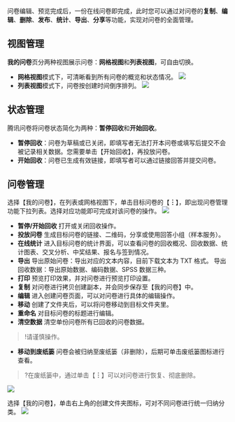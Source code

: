 问卷编辑、预览完成后，一份在线问卷即完成，此时您可以通过对问卷的**复制**、**编辑**、**删除**、**发布**、**统计**、**导出**、**分享**等功能，实现对问卷的全面管理。

## 视图管理 

**我的问卷**页分两种视图展示问卷：**网格视图**和**列表视图**，可自由切换。
- **网格视图**模式下，可清晰看到所有问卷的概览和状态情况。
![](https://main.qcloudimg.com/raw/93a9f593ac95e13b3b37a4a0663bc626.png)
- **列表视图**模式下，问卷按创建时间倒序排列。
![](https://main.qcloudimg.com/raw/749e334122a88cb305b346b77c13f695.png)
 
## 状态管理

腾讯问卷将问卷状态简化为两种：**暂停回收**和**开始回收**。

- **暂停回收**：问卷为草稿或已关闭，即填写者无法打开本问卷或填写后提交不会被记录相关数据。您需要单击【开始回收】，再投放问卷。
- **开始回收**：问卷已生成有效链接，即填写者可以通过链接回答并提交问卷。

## 问卷管理

选择【我的问卷】，在列表或网格视图下，单击目标问卷的【**︙**】，即出现问卷管理功能下拉列表。选择对应功能即可完成对该问卷的操作。
![](https://main.qcloudimg.com/raw/7cb2354090ba93386f5750f091f08876.png)

- **暂停/开始回收**
打开或关闭回收操作。
- **投放问卷**
生成目标问卷的链接、二维码，分享或使用回答小组（样本服务）。
- **在线统计**
进入目标问卷的统计界面，可以查看问卷的回收概况、回收数据、统计图表、交叉分析、中奖结果、报名与签到情况。
- **导出**
导出原始问卷：导出对应的文本内容，目前下载文本为 TXT 格式。
导出回收数据：导出原始数据、编码数据、SPSS 数据三种。
- **打印**
预览打印效果，并对问卷进行预览打印设置。
- **复制**
对问卷进行拷贝创建副本，并会同步保存至【我的问卷】中。
- **编辑**
进入创建问卷页面，可以对问卷进行具体的编辑操作。
- **移动**
创建了文件夹后，可以将问卷移动到目标文件夹里。
- **重命名**
对目标问卷的标题进行编辑。
- **清空数据**
清空单份问卷所有已回收的问卷数据。
>!请谨慎操作。
- **移动到废纸篓**
问卷会被归纳至废纸篓（非删除），后期可单击废纸篓图标进行查看。
>?在废纸篓中，通过单击【**︙**】可以对问卷进行恢复、彻底删除。
>
![](https://main.qcloudimg.com/raw/7bde62631465c6ad1ef0124af2209295.png)

选择【我的问卷】，单击右上角的创建文件夹图标，可对不同问卷进行统一归纳分类。
![](https://main.qcloudimg.com/raw/201904a8e93f5ea5dbe9e8d2d3b6a543.png)